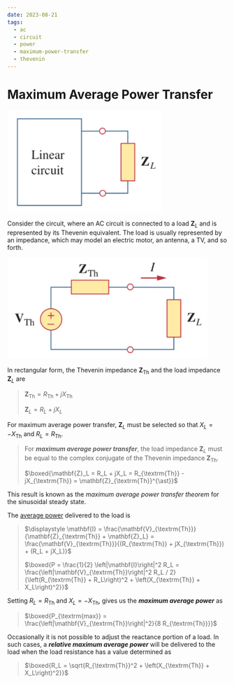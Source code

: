 ```yaml
---
date: 2023-08-21
tags:
  - ac
  - circuit
  - power
  - maximum-power-transfer
  - thevenin
---
```


# Maximum Average Power Transfer

![](./media/ac-linear-circuit-with-load.png)

Consider the circuit, where an AC circuit is connected to a load $\mathbf{Z}_L$ and is represented by its Thevenin equivalent. The load is usually represented by an impedance, which may model an electric motor, an antenna, a TV, and so forth.

![](./media/ac-thevenin-equivalent.png)

In rectangular form, the Thevenin impedance $\mathbf{Z}_{\textrm{Th}}$ and the load impedance $\mathbf{Z}_L$ are

> $\displaystyle \mathbf{Z}_{\textrm{Th}} = R_{\textrm{Th}} + jX_{\textrm{Th}}$
>
> $\displaystyle \mathbf{Z}_L = R_L + jX_L$

For maximum average power transfer, $\mathbf{Z}_L$ must be selected so that $X_L = -X_{\textrm{Th}}$ and $R_L = R_{\textrm{Th}}$.

> For ***maximum average power transfer***, the load impedance $\mathbf{Z}_L$ must be equal to the complex conjugate of the Thevenin impedance $\mathbf{Z}_{\textrm{Th}}$.
>
> $\boxed{\mathbf{Z}_L = R_L + jX_L = R_{\textrm{Th}} - jX_{\textrm{Th}} = \mathbf{Z}_{\textrm{Th}}^{\ast}}$

This result is known as the *maximum average power transfer theorem* for the sinusoidal steady state.

The [average power](103c4ff6.md) delivered to the load is

> $\displaystyle \mathbf{I} = \frac{\mathbf{V}_{\textrm{Th}}}{\mathbf{Z}_{\textrm{Th}} + \mathbf{Z}_L} = \frac{\mathbf{V}_{\textrm{Th}}}{(R_{\textrm{Th}} + jX_{\textrm{Th}}) + (R_L + jX_L)}$
>
> $\boxed{P = \frac{1}{2} \left|\mathbf{I}\right|^2 R_L = \frac{\left|\mathbf{V}_{\textrm{Th}}\right|^2 R_L / 2}{\left(R_{\textrm{Th}} + R_L\right)^2 + \left(X_{\textrm{Th}} + X_L\right)^2}}$

Setting $R_L = R_{\textrm{Th}}$ and $X_L = -X_{\textrm{Th}}$, gives us the ***maximum average power*** as

> $\boxed{P_{\textrm{max}} = \frac{\left|\mathbf{V}_{\textrm{Th}}\right|^2}{8 R_{\textrm{Th}}}}$

Occasionally it is not possible to adjust the reactance portion of a load. In such cases, a ***relative maximum average power*** will be delivered to the load when the load resistance has a value determined as

> $\boxed{R_L = \sqrt{R_{\textrm{Th}}^2 + \left(X_{\textrm{Th}} + X_L\right)^2}}$
